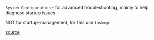 `System Configuration` - for advanced troubleshooting, mainly to help diagnose startup issues


NOT for startup-management,  for this use `taskmgr`

[source](https://learn.microsoft.com/en-us/troubleshoot/windows-client/performance/system-configuration-utility-troubleshoot-configuration-errors)